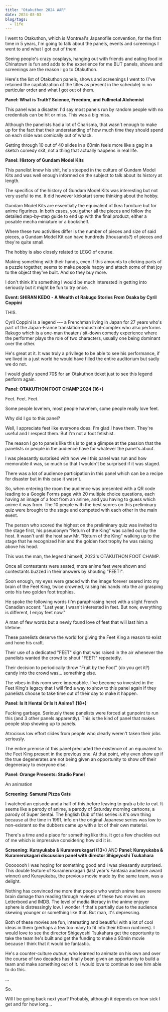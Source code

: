 ```yaml
---
title: "Otakuthon 2024 AAR"
date: 2024-08-03
blog/tags:
  - life
---
```


I went to Otakuthon, which is Montreal's Japanofile convention, for the first time in 5 years, I'm going to talk about the panels, events and screenings I went to and what I got out of them.

<!--more-->

Seeing people's crazy cosplays, hanging out with friends and eating food in Chinatown is fun and adds to the experience for me BUT panels, shows and screenings are the reason I go to Otakuthon.  

Here's the list of Otakuthon panels, shows and screenings I went to (I've retained the capitalization of the titles as present in the schedule) in no particular order and what I got out of them.

**Panel: What is Truth? Science, Freedom, and Fullmetal Alchemist**

This panel was a disaster. I'd say most panels run by random people with no credentials can be hit or miss. This was a big miss.

Although the panelists had a lot of Charisma, that wasn't enough to make up for the fact that their understanding of how much time they should spend on each slide was comically out of whack.

Getting through 10 out of 40 slides in a 60min feels more like a gag in a sketch comedy skit, not a thing that actually happens in real life.

**Panel: History of Gundam Model Kits**

This panelist knew his shit, he's steeped in the culture of Gundam Model Kits and was well enough informed on the subject to talk about its history at length.

The specifics of the history of Gundam Model Kits was interesting but not very useful to me. It did however kickstart some thinking about the hobby.

Gundam Model Kits are essentially the equivalent of Ikea furniture but for anime figurines. In both cases, you gather all the pieces and follow the detailed step-by-step guide to end up with the final product, either a posable mecha miniature or a bookshelf.

Where these two activities differ is the number of pieces and size of said pieces, a Gundam Model Kit can have hundreds (thousands?) of pieces and they're quite small.

The hobby is also closely related to LEGO of course.

Making something with their hands, even if this amounts to clicking parts of a puzzle together, seems to make people happy and attach some of that joy to the object they've built. And so they buy more.

I don't think it's something I would be much interested in getting into seriously but it might be fun to try once. 

**Event: SHIRAN KEDO - A Wealth of Rakugo Stories From Osaka by Cyril Coppini**

THIS.

Cyril Coppini is a legend --- a Frenchman living in Japan for 27 years who's part of the Japan-France translation-industrial-complex who also performs Rakugo which is a one-man theater / sit-down comedy experience where the performer plays the role of two characters, usually one being dominant over the other.

He's great at it. It was truly a privilege to be able to see his performance, if we lived in a just world he would have filled the entire auditorium but sadly we do not.

I would gladly spend 70$ for an Otakuthon ticket just to see this legend perform again.

**Panel: OTAKUTHON FOOT CHAMP 2024 (16+)**

Feet. Feet. Feet.

Some people love'em, most people have'em, some people really love feet.

Why did I go to this panel?

Well, I appreciate feet like everyone does. I'm glad I have them. They're useful and I respect them. But I'm not a foot fetishist.

The reason I go to panels like this is to get a glimpse at the passion that the panelists or people in the audience have for whatever the panel's about.

I was pleasantly surprised with how well this panel was run and how memorable it was, so much so that I wouldn't be surprised if it was staged.

There was a lot of audience participation in this panel which can be a recipe for disaster but in this case it wasn't.

So, when entering the room the audience was presented with a QR code leading to a Google Forms page with 20 multiple choice questions, each having an image of a foot from an anime, and you having to guess which anime it was from. The 10 people with the best scores on this preliminary quiz were brought to the stage and competed with each other in the main event.

The person who scored the highest on the preliminary quiz was invited to the stage first, his pseudonym "Return of the King" was called out by the host. It wasn't until the host saw Mr. "Return of the King" walking up to the stage that he recognized him and the golden foot trophy he was raising above his head.

This was the man, the legend himself, 2023's OTAKUTHON FOOT CHAMP.

Once all contestants were seated, more anime feet were shown and contestants buzzed in their answers by shouting "FEET!".

Soon enough, my eyes were graced with the image forever seared into my brain of the Feet King, twice crowned, raising his hands into the air grasping onto his two golden foot trophies.

He spoke the following words (I'm paraphrasing here) with a slight French Canadian accent: "Last year, I wasn't interested in feet. But now, everything is different, I enjoy feet now."

A man of few words but a newly found love of feet that will last him a lifetime.

These panelists deserve the world for giving the Feet King a reason to exist and hone his craft.

Their use of a dedicated "FEET" sign that was raised in the air whenever the panelists wanted the crowd to shout "FEET!" repeatedly.

Their decision to periodically throw "Fruit by the Foot" (do you get it?) candy into the crowd was... something else.

The vibes in this room were impecabble. I've become so invested in the Feet King's legacy that I will find a way to show to this panel again if they panelists choose to take time out of their day to make it happen.

**Panel: Is It Hentai Or Is It Anime? (18+)**

Fucking garbage. Seriously these panelists were forced at gunpoint to run this (and 3 other panels apparently). This is the kind of panel that makes people stop showing up to panels.

Atrocious low effort slides from people who clearly weren't taken their jobs seriously.

The entire premise of this panel precluded the existence of an equivalent to the Feet King present in the previous one. At that point, why even show up if the true degenerates are not being given an opportunity to show off their degeneracy to everyone else.

**Panel: Orange Presents: Studio Panel**

An animation

**Screening: Samurai Pizza Cats**

I watched an episode and a half of this before leaving to grab a bite to eat. It seems like a parody of anime, a parody of Saturday morning cartoons, a parody of Super Sentai. The English Dub of this series is it's own thing because at the time in 1991, info on the original Japanese series was low to non-existent so the dubbers came up with a lot of their own material.  

There's a time and a place for something like this. It got a few chuckles out of me which is impressive considering how old it is.

**Screening: Kurayukaba & Kuramerukagari (13+)** AND **Panel: Kurayukaba & Kuramerukagari discussion panel with director Shigeyoshi Tsukahara**

Oooooooh I was hoping for something good and I was pleasantly surprised. This double feature of Kuramerukagari (last year's Fantasia audience award winner) and Kurayukaba, the previous movie made by the same team, was a delight.

Nothing has convinced me more that people who watch anime have severe brain damage than reading through reviews of these two movies on Letterboxd and IMDB. The level of media literacy in the anime enjoyer sphere is distressingly low. I wonder if that's partially due to the audience skewing younger or something like that. But man, it's depressing.

Both of these movies are fun, interesting and beautiful with a lot of cool ideas in them (perhaps a few too many to fit into their 60min runtimes). I would love to see the director Shigeyoshi Tsukahara get the opportunity to take the team he's built and get the funding to make a 90min movie because I think that it would be fantastic.

He's a counter-culture *auteur*, who learned to animate on his own and over the course of two decades has finally been given an opportunity to build a team and make something out of it. I would love to continue to see him able to do this.


...

So.

Will I be going back next year? Probably, although it depends on how sick I get and for how long...